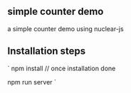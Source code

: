 ## simple counter demo
a simple counter demo using nuclear-js

## Installation steps
`
npm install 
// once installation done

npm run server
`
